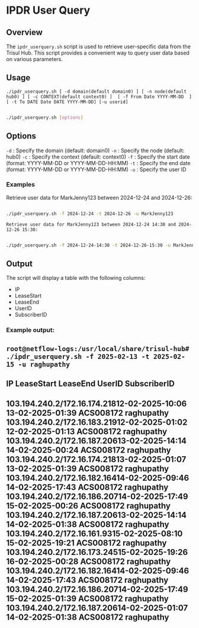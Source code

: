 # IPDR User Query

## Overview

The `ipdr_userquery.sh` script is used to retrieve user-specific data from the Trisul Hub. This script provides a convenient way to query user data based on various parameters.

## Usage

`./ipdr_userquery.sh [ -d domain(default domain0) ] [ -n node(default hub0) ] [ -c CONTEXT(default context0) ]  [ -f From Date YYYY-MM-DD  ] [ -t To DATE Date DATE YYYY-MM-DD] [-u userid]`

```Bash

./ipdr_userquery.sh [options]
```

## Options

`-d` : Specify the domain (default: domain0)
`-n` : Specify the node (default: hub0)
`-c` : Specify the context (default: context0)
`-f` : Specify the start date (format: YYYY-MM-DD or YYYY-MM-DD-HH:MM)
`-t` : Specify the end date (format: YYYY-MM-DD or YYYY-MM-DD-HH:MM)
`-u` : Specify the user ID

### Examples

Retrieve user data for MarkJenny123 between 2024-12-24 and 2024-12-26:

```Bash

./ipdr_userquery.sh -f 2024-12-24 -t 2024-12-26 -u MarkJenny123
```

    Retrieve user data for MarkJenny123 between 2024-12-24 14:30 and 2024-12-26 15:30:

```Bash

./ipdr_userquery.sh -f 2024-12-24-14:30 -t 2024-12-26-15:30 -u MarkJenny123
```

## Output

The script will display a table with the following columns:

- IP
- LeaseStart
- LeaseEnd
- UserID
- SubscriberID

### Example output:

`root@netflow-logs:/usr/local/share/trisul-hub# ./ipdr_userquery.sh -f 2025-02-13 -t 2025-02-15 -u raghupathy`
------------------------------------------------------------------------------------------------------------------


IP                  LeaseStart               LeaseEnd                 UserID                        SubscriberID        
------------------------------------------------------------------------------------------------------------------
103.194.240.2/172.16.174.21812-02-2025-10:06         13-02-2025-01:39         ACS008172                     raghupathy          
103.194.240.2/172.16.183.21912-02-2025-01:02         12-02-2025-01:13         ACS008172                     raghupathy          
103.194.240.2/172.16.187.20613-02-2025-14:14         14-02-2025-00:24         ACS008172                     raghupathy          
103.194.240.2/172.16.174.21813-02-2025-01:07         13-02-2025-01:39         ACS008172                     raghupathy          
103.194.240.2/172.16.182.16414-02-2025-09:46         14-02-2025-17:43         ACS008172                     raghupathy          
103.194.240.2/172.16.186.20714-02-2025-17:49         15-02-2025-00:26         ACS008172                     raghupathy          
103.194.240.2/172.16.187.20613-02-2025-14:14         14-02-2025-01:38         ACS008172                     raghupathy          
103.194.240.2/172.16.161.9315-02-2025-08:10         15-02-2025-19:21         ACS008172                     raghupathy          
103.194.240.2/172.16.173.24515-02-2025-19:26         16-02-2025-00:28         ACS008172                     raghupathy          
103.194.240.2/172.16.182.16414-02-2025-09:46         14-02-2025-17:43         ACS008172                     raghupathy          
103.194.240.2/172.16.186.20714-02-2025-17:49         15-02-2025-01:39         ACS008172                     raghupathy          
103.194.240.2/172.16.187.20614-02-2025-01:07         14-02-2025-01:38         ACS008172                     raghupathy          
------------------------------------------------------------------------------------------------------------------